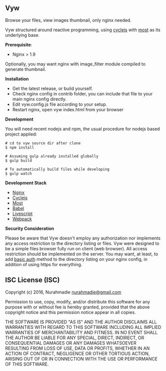 Vyw
---

Browse your files, view images thumbnail, only nginx needed.  

Vyw structured around reactive programming, using [cyclejs](http://cycle.js.org/) with [most](https://github.com/cujojs/most) as its underlying base.

**Prerequisite**:

- Nginx > 1.9

Optionally, you may want nginx with image_filter module compiled to generate thumbnail.

**Installation**

- Get the latest release, or build yourself.
- Check nginx config in contrib folder, you can include that file to your main nginx config directly.
- Edit vyw.config.js file according to your setup.
- Restart nginx, open vyw index.html from your browser

**Development**

You will need recent nodejs and npm, the usual procedure for nodejs based project applied:
```
# cd to vyw source dir after clone
$ npm install

# Assuming gulp already installed globally
$ gulp build

# To automatically build files while developing
$ gulp watch
```

**Development Stack**

- [Nginx](http://nginx.org/)
- [Cyclejs](http://cycle.js.org/)
- [Most](https://github.com/cujojs/most)
- [Babel](https://babeljs.io/)
- [Livescript](http://livescript.net/)
- [Webpack](https://webpack.github.io/)


**Security Consideration**

Please be aware that Vyw doesn't employ any authorization nor implements any access restriction to the directory listing or files. Vyw were designed to be a simple files browser fully run on client (web browser). All access restriction should be implemented on the server. You may want, at least, to add [basic auth](http://nginx.org/en/docs/http/ngx_http_auth_basic_module.html) method to the directory listing on your nginx config, in addition of using https for everything.


ISC License (ISC)
---
Copyright (c) 2016, Nurahmadie <nurahmadie@gmail.com>

Permission to use, copy, modify, and/or distribute this software for any purpose with or without fee is hereby granted, provided that the above copyright notice and this permission notice appear in all copies.

THE SOFTWARE IS PROVIDED "AS IS" AND THE AUTHOR DISCLAIMS ALL WARRANTIES WITH REGARD TO THIS SOFTWARE INCLUDING ALL IMPLIED WARRANTIES OF MERCHANTABILITY AND FITNESS. IN NO EVENT SHALL THE AUTHOR BE LIABLE FOR ANY SPECIAL, DIRECT, INDIRECT, OR CONSEQUENTIAL DAMAGES OR ANY DAMAGES WHATSOEVER RESULTING FROM LOSS OF USE, DATA OR PROFITS, WHETHER IN AN ACTION OF CONTRACT, NEGLIGENCE OR OTHER TORTIOUS ACTION, ARISING OUT OF OR IN CONNECTION WITH THE USE OR PERFORMANCE OF THIS SOFTWARE.
